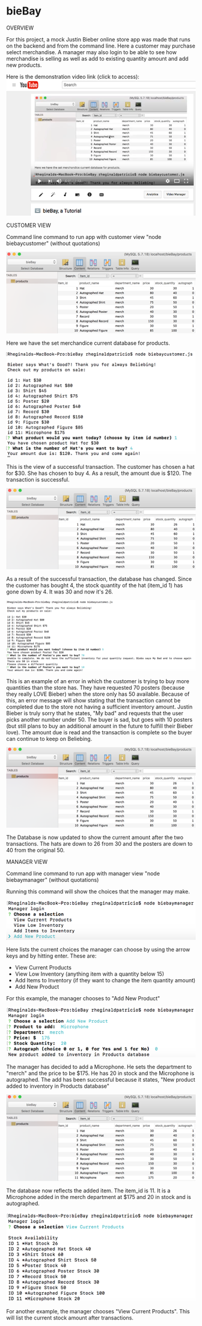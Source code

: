 # bieBay

OVERVIEW

For this project, a mock Justin Bieber online store app was made that runs on the backend and from the command line. Here a customer may purchase select merchandise. A manager may also login to be able to see how merchandise is selling as well as add to existing quantity amount and add new products. 

Here is the demonstration video link (click to access): [![IMAGE ALT TEXT](/images_for_readme/biebay_tutorial_screenshot_link.png)](https://www.youtube.com/watch?v=k0D0IMgQhIQ "bieBay Tutorial")

CUSTOMER VIEW

Command line command to run app with customer view
"node biebaycustomer" (without quotations)

![](/images_for_readme/01_original_database.png)

Here we have the set merchandice current database for products.

![](/images_for_readme/02_successful_completed_customer_transaction.png)

This is the view of a successful transaction. The customer has chosen a hat for $30. She has chosen to buy 4. As a result, the amount due is $120. The transaction is successful.

![](/images_for_readme/03_new_database_after_transaction.png)

As a result of the successful transaction, the database has changed. Since the customer has bought 4, the stock quantity of the hat (item_id 1) has gone down by 4. It was 30 and now it's 26.

![](/images_for_readme/04_error_transaction_ask_again.png)

This is an example of an error in which the customer is trying to buy more quantities than the store has. They have requested 70 posters (because they really LOVE Bieber) when the store only has 50 available. Because of this, an error message will show stating that the transaction cannot be completed due to the store not having a sufficient inventory amount. Justin Bieber is truly sorry that he states, "My bad" and requests that the user picks another number under 50. The buyer is sad, but goes with 10 posters (but still plans to buy an additional amount in the future to fulfill their Bieber love). The amount due is read and the transaction is complete so the buyer can continue to keep on Beliebing. 

![](/images_for_readme/05_new_database_after_successful_and_error_transaction.png)

The Database is now updated to show the current amount after the two transactions. The hats are down to 26 from 30 and the posters are down to 40 from the original 50.








MANAGER VIEW

Command line command to run app with manager view
"node biebaymanager" (without quotations)

Running this command will show the choices that the manager may make.

![](/images_for_readme/06_manager_choices.png)

Here lists the current choices the manager can choose by using the arrow keys and by hitting enter. 
These are:
  - View Current Products
  - View Low Inventory (anything item with a quantity below 15)
  - Add Items to Inventory (if they want to change the item quantity amount)
  - Add New Product
  
For this example, the manager chooses to "Add New Product"

![](/images_for_readme/10_manager_successful_add.png)

The manager has decided to add a Microphone. He sets the department to "merch" and the price to be $175. He has 20 in stock and the Microphone is autographed. The add has been successful because it states, "New product added to inventory in Products database"

![](/images_for_readme/08_new_database_after_added_item.png)

The database now reflects the added item. The item_id is 11. It is a Microphone added in the merch department at $175 and 20 in stock and is autographed.

![](/images_for_readme/09_manager_current_stock.png)

For another example, the manager chooses "View Current Products". This will list the current stock amount after transactions.

